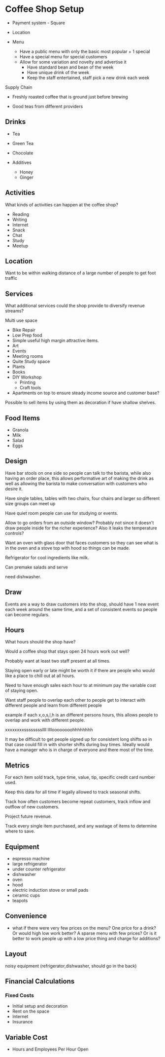 # Coffee Shop Setup

- Payment system - Square
- Location

- Menu
    - Have a public menu with only the basic most popular + 1 special
    - Have a special menu for special customers
    - Allow for some variation and novelty and advertise it
        - Have standard bean and bean of the week
        - Have unique drink of the week
        - Keep the staff entertained, staff pick a new drink each week

Supply Chain

- Freshly roasted coffee that is ground just before brewing

- Good teas from different providers

## Drinks

- Tea
- Green Tea
- Chocolate

- Additives
    - Honey
    - Ginger

## Activities

What kinds of activities can happen at the coffee shop?

- Reading
- Writing
- Internet
- Snack
- Chat
- Study
- Meetup

## Location

Want to be within walking distance of a large number of people to get foot traffic

## Services

What additional services could the shop provide to diversify revenue streams?

Multi use space

- Bike Repair
- Low Prep food
- Simple useful high margin attractive items.
- Art
- Events
- Meeting rooms
- Quite Study space
- Plants
- Books
- DIY Workshop
    - Printing
    - Craft tools
- Apartments on top to ensure steady income source and customer base?

Possible to sell items by using them as decoration if have shallow shelves.

## Food Items

- Granola
- Milk
- Salad
- Eggs

## Design

Have bar stools on one side so people can talk to the barista,
while also having an order place, this allows performative art of making the drink as well as allowing the barista to make conversation with customers who desire it.

Have single tables, tables with two chairs, four chairs and larger so different size groups can meet up

Have quiet room people can use for studying or events.

Allow to go orders from an outside window? Probably not since it doesn't draw people inside for the richer experience? Also it leaks the temperature controls?

Want an oven with glass door that faces customers so they can see what is in the oven and a stove top with hood so things can be made.

Refrigerator for cool ingredients like milk.

Can premake salads and serve

need dishwasher.



## Draw

Events are a way to draw customers into the shop, should have 1 new event each week around the same time, and a set of consistent events so people can become regulars.

## Hours

What hours should the shop have?

Would a coffee shop that stays open 24 hours work out well?

Probably want at least two staff present at all times.

Staying open early or late might be worth it if there are people who would like a place to chill out at all hours.

Need to have enough sales each hour to at minimum pay the variable cost of staying open.

Want staff people to overlap each other to people get to interact with different people and learn from different people

example if each x,o,s,l,h is an different persons hours, this allows people to overlap and work with different people.

xxxxxxxxssssssssllll
lllloooooooohhhhhhhh

It may be difficult to get people signed up for consistent long shifts so in that case could fill in with shorter shifts during buy times. Ideally would have a manager who is in charge of everyone and there most of the time.

## Metrics

For each item sold track, type time, value, tip, specific credit card number used.

Keep this data for all time if legally allowed to track seasonal shifts.

Track how often customers become repeat customers, track inflow and outflow of new customers.

Project future revenue.

Track every single item purchased, and any wastage of items to determine where to save.

## Equipment

- espresso machine
- large refrigerator
- under counter refrigerator
- dishwasher
- oven
- hood
- electric induction stove or small pads
- ceramic cups
- teapots

## Convenience

- what if there were very few prices on the menu? One price for a drink? Or would high low work better? A sparse menu with few prices? Or is it better to work people up with a low price thing and charge for additions?


## Layout

noisy equipment (refrigerator,dishwasher, should go in the back)

## Financial Calculations

### Fixed Costs

- Initial setup and decoration
- Rent on the space
- Internet
- Insurance

## Variable Cost

- Hours and Employees Per Hour Open

